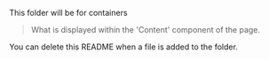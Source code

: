 This folder will be for containers
> What is displayed within the 'Content' component of the page.

You can delete this README when a file is added to the folder.